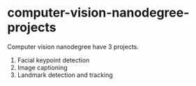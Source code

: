# computer-vision-nanodegree-projects

Computer vision nanodegree have 3 projects.</br>
1. Facial keypoint detection
2. Image captioning
3. Landmark detection and tracking
